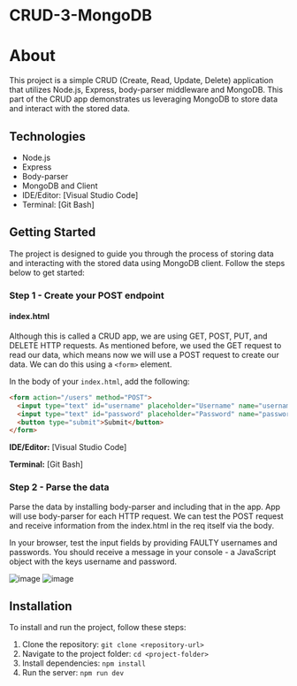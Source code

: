 # CRUD-3-MongoDB

# About

This project is a simple CRUD (Create, Read, Update, Delete) application that utilizes Node.js, Express, body-parser middleware and MongoDB. This part of the CRUD app demonstrates us leveraging MongoDB to store data and interact with the stored data.

## Technologies
- Node.js
- Express
- Body-parser
- MongoDB and Client
- IDE/Editor: [Visual Studio Code]
- Terminal: [Git Bash]

## Getting Started

The project is designed to guide you through the process of storing data and interacting with the stored data using MongoDB client. Follow the steps below to get started:

### Step 1 - Create your POST endpoint

#### index.html

Although this is called a CRUD app, we are using GET, POST, PUT, and DELETE HTTP requests. As mentioned before, we used the GET request to read our data, which means now we will use a POST request to create our data. We can do this using a `<form>` element.

In the body of your `index.html`, add the following:

```html
<form action="/users" method="POST">
  <input type="text" id="username" placeholder="Username" name="username" />
  <input type="text" id="password" placeholder="Password" name="password" />
  <button type="submit">Submit</button>
</form>
```

**IDE/Editor:** [Visual Studio Code]

**Terminal:** [Git Bash]

### Step 2 - Parse the data

 Parse the data by installing body-parser and including that in the app. 
 App will use body-parser for each HTTP request. We can test the POST request and receive information from the index.html in the req itself via the body.

In your browser, test the input fields by providing FAULTY usernames and passwords. You should receive a message in your console - a JavaScript object with the keys username and password.

![image](https://github.com/pujaroy280/CRUD-2-Create/assets/62675121/159816d5-cb86-41e0-9967-4ec4c113e19b)
![image](https://github.com/pujaroy280/CRUD-2-Create/assets/62675121/e27c404e-3873-47c5-b8eb-c0d2c7d86a53)



## Installation
To install and run the project, follow these steps:
1. Clone the repository: `git clone <repository-url>`
2. Navigate to the project folder: `cd <project-folder>`
3. Install dependencies: `npm install`
4. Run the server: `npm run dev`
